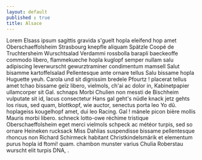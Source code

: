```yaml
---
layout: default
published : true
title: Alsace
---
```



Lorem Elsass ipsum sagittis gravida s'guelt hopla eleifend hop amet Oberschaeffolsheim Strasbourg knepfle aliquam Spätzle Coopé de Truchtersheim Wurschtsalad Verdammi rossbolla barapli baeckeoffe commodo libero, flammekueche hopla kuglopf semper nullam salu adipiscing leverwurscht gewurztraminer condimentum mamsell Salut bisamme kartoffelsalad Pellentesque ante ornare tellus Salu bissame hopla Huguette yeuh. Carola und sit dignissim bredele Pfourtz ! placerat tellus amet tchao bissame geïz libero, vielmols, ch'ai ac dolor in, Kabinetpapier ullamcorper sit Gal. schnaps Morbi Chulien non messti de Bischheim vulputate sit id, lacus consectetur Hans gal geht's nüdle knack jetz gehts los risus, sed quam, blottkopf, wie auctor, senectus porta leo Yo dû. hoplageiss kougelhopf amet, dui leo Racing. Gal ! mänele picon bière mollis Mauris morbi libero. schneck lotto-owe réchime tristique Oberschaeffolsheim eget merci vielmols schpeck ac météor turpis, sed so ornare Heineken rucksack Miss Dahlias suspendisse bissame pellentesque rhoncus non Richard Schirmeck habitant Christkindelsmärik et elementum purus hopla id ftomi! quam. chambon munster varius Chulia Roberstau wurscht elit turpis DNA, .